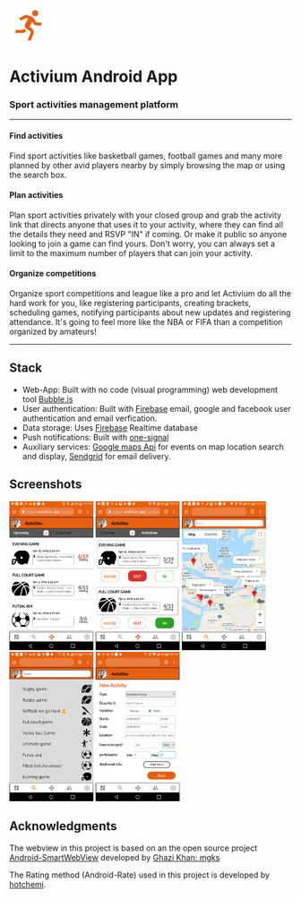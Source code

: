 <a href="https://athletegrind.bubbleapps.io/"><img src=".\app\src\main\res\raw\logo.png" width="65"></a> 

# Activium Android App
### **Sport activities management platform**
---

#### Find activities
Find sport activities like basketball games, football games and many more planned by other avid players nearby by simply browsing the map or using the search box.

#### Plan activities
Plan sport activities privately with your closed group and grab the activity link that directs anyone that uses it to your activity, where they can find all the details they need and RSVP "IN" if coming. Or make it public so anyone looking to join a game can find yours. Don't worry, you can always set a limit to the maximum number of players that can join your activity.

#### Organize competitions 
Organize sport competitions and league like a pro and let Activium do all the hard work for you, like registering participants, creating brackets, scheduling games, notifying participants about new updates and registering attendance. It's going to feel more like the NBA or FIFA than a competition organized by amateurs!

---

## Stack
- Web-App: Built with no code (visual programming) web development tool [Bubble.is](https://bubble.io/home)
- User authentication: Built with [Firebase](https://firebase.google.com/) email, google and facebook user authentication and email verfication.
- Data storage: Uses [Firebase](https://firebase.google.com/) Realtime database 
- Push notifications: Built with [one-signal](https://onesignal.com/) 
- Auxiliary services: [Google maps Api](https://cloud.google.com/maps-platform/) for events on map location search and display, [Sendgrid](https://sendgrid.com/) for email delivery.

## Screenshots
<img src=".\screenshots\sc_1.png" width="150">  <img src=".\screenshots\sc_2.png" width="150"> <img src=".\screenshots\sc_3.png" width="150">  <img src=".\screenshots\sc_4.png" width="150">  <img src=".\screenshots\sc_5.png" width="150">


## Acknowledgments

The webview in this project is based on an the open source project [Android-SmartWebView](https://github.com/mgks/Android-SmartWebView) developed by [Ghazi Khan: mgks](https://github.com/mgks)

The Rating method (Android-Rate) used in this project is developed by [hotchemi](https://github.com/hotchemi).


